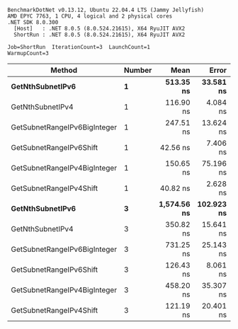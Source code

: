 ```

BenchmarkDotNet v0.13.12, Ubuntu 22.04.4 LTS (Jammy Jellyfish)
AMD EPYC 7763, 1 CPU, 4 logical and 2 physical cores
.NET SDK 8.0.300
  [Host]   : .NET 8.0.5 (8.0.524.21615), X64 RyuJIT AVX2
  ShortRun : .NET 8.0.5 (8.0.524.21615), X64 RyuJIT AVX2

Job=ShortRun  IterationCount=3  LaunchCount=1  
WarmupCount=3  

```
| Method                       | Number | Mean        | Error      | StdDev   | Min         | Max         | Gen0   | Allocated |
|----------------------------- |------- |------------:|-----------:|---------:|------------:|------------:|-------:|----------:|
| **GetNthSubnetIPv6**             | **1**      |   **513.35 ns** |  **33.581 ns** | **1.841 ns** |   **512.18 ns** |   **515.47 ns** | **0.0076** |     **696 B** |
| GetNthSubnetIPv4             | 1      |   116.90 ns |   4.084 ns | 0.224 ns |   116.67 ns |   117.12 ns | 0.0019 |     160 B |
| GetSubnetRangeIPv6BigInteger | 1      |   247.51 ns |  13.624 ns | 0.747 ns |   246.64 ns |   247.96 ns | 0.0048 |     432 B |
| GetSubnetRangeIPv6Shift      | 1      |    42.56 ns |   7.406 ns | 0.406 ns |    42.09 ns |    42.82 ns | 0.0019 |     160 B |
| GetSubnetRangeIPv4BigInteger | 1      |   150.65 ns |  75.196 ns | 4.122 ns |   148.09 ns |   155.40 ns | 0.0024 |     208 B |
| GetSubnetRangeIPv4Shift      | 1      |    40.82 ns |   2.628 ns | 0.144 ns |    40.68 ns |    40.97 ns | 0.0021 |     176 B |
| **GetNthSubnetIPv6**             | **3**      | **1,574.56 ns** | **102.923 ns** | **5.642 ns** | **1,568.09 ns** | **1,578.48 ns** | **0.0248** |    **2168 B** |
| GetNthSubnetIPv4             | 3      |   350.82 ns |  15.641 ns | 0.857 ns |   349.88 ns |   351.56 ns | 0.0057 |     480 B |
| GetSubnetRangeIPv6BigInteger | 3      |   731.25 ns |  25.143 ns | 1.378 ns |   729.67 ns |   732.19 ns | 0.0153 |    1296 B |
| GetSubnetRangeIPv6Shift      | 3      |   126.43 ns |   8.061 ns | 0.442 ns |   126.12 ns |   126.94 ns | 0.0057 |     480 B |
| GetSubnetRangeIPv4BigInteger | 3      |   458.20 ns |  35.307 ns | 1.935 ns |   456.74 ns |   460.40 ns | 0.0072 |     624 B |
| GetSubnetRangeIPv4Shift      | 3      |   121.19 ns |  20.401 ns | 1.118 ns |   119.90 ns |   121.94 ns | 0.0062 |     528 B |
